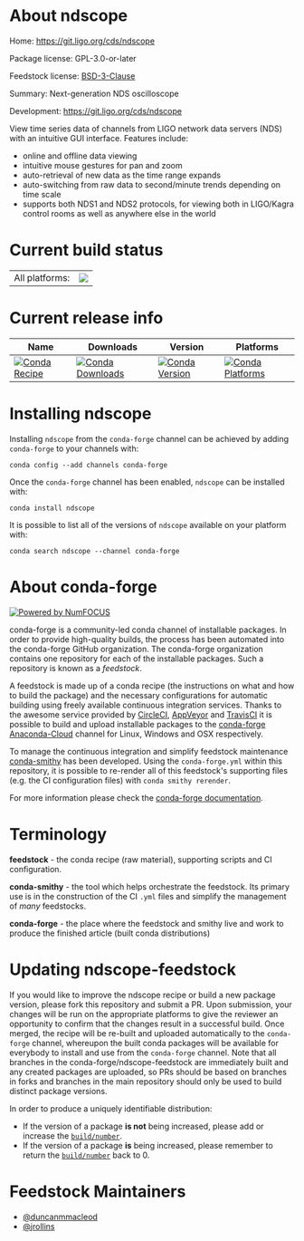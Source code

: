 About ndscope
=============

Home: https://git.ligo.org/cds/ndscope

Package license: GPL-3.0-or-later

Feedstock license: [BSD-3-Clause](https://github.com/conda-forge/ndscope-feedstock/blob/master/LICENSE.txt)

Summary: Next-generation NDS oscilloscope

Development: https://git.ligo.org/cds/ndscope

View time series data of channels from LIGO network data servers
(NDS) with an intuitive GUI interface.  Features include:
* online and offline data viewing
* intuitive mouse gestures for pan and zoom
* auto-retrieval of new data as the time range expands
* auto-switching from raw data to second/minute trends depending
  on time scale
* supports both NDS1 and NDS2 protocols, for viewing both in
  LIGO/Kagra control rooms as well as anywhere else in the world


Current build status
====================


<table><tr><td>All platforms:</td>
    <td>
      <a href="https://dev.azure.com/conda-forge/feedstock-builds/_build/latest?definitionId=8640&branchName=master">
        <img src="https://dev.azure.com/conda-forge/feedstock-builds/_apis/build/status/ndscope-feedstock?branchName=master">
      </a>
    </td>
  </tr>
</table>

Current release info
====================

| Name | Downloads | Version | Platforms |
| --- | --- | --- | --- |
| [![Conda Recipe](https://img.shields.io/badge/recipe-ndscope-green.svg)](https://anaconda.org/conda-forge/ndscope) | [![Conda Downloads](https://img.shields.io/conda/dn/conda-forge/ndscope.svg)](https://anaconda.org/conda-forge/ndscope) | [![Conda Version](https://img.shields.io/conda/vn/conda-forge/ndscope.svg)](https://anaconda.org/conda-forge/ndscope) | [![Conda Platforms](https://img.shields.io/conda/pn/conda-forge/ndscope.svg)](https://anaconda.org/conda-forge/ndscope) |

Installing ndscope
==================

Installing `ndscope` from the `conda-forge` channel can be achieved by adding `conda-forge` to your channels with:

```
conda config --add channels conda-forge
```

Once the `conda-forge` channel has been enabled, `ndscope` can be installed with:

```
conda install ndscope
```

It is possible to list all of the versions of `ndscope` available on your platform with:

```
conda search ndscope --channel conda-forge
```


About conda-forge
=================

[![Powered by NumFOCUS](https://img.shields.io/badge/powered%20by-NumFOCUS-orange.svg?style=flat&colorA=E1523D&colorB=007D8A)](http://numfocus.org)

conda-forge is a community-led conda channel of installable packages.
In order to provide high-quality builds, the process has been automated into the
conda-forge GitHub organization. The conda-forge organization contains one repository
for each of the installable packages. Such a repository is known as a *feedstock*.

A feedstock is made up of a conda recipe (the instructions on what and how to build
the package) and the necessary configurations for automatic building using freely
available continuous integration services. Thanks to the awesome service provided by
[CircleCI](https://circleci.com/), [AppVeyor](https://www.appveyor.com/)
and [TravisCI](https://travis-ci.com/) it is possible to build and upload installable
packages to the [conda-forge](https://anaconda.org/conda-forge)
[Anaconda-Cloud](https://anaconda.org/) channel for Linux, Windows and OSX respectively.

To manage the continuous integration and simplify feedstock maintenance
[conda-smithy](https://github.com/conda-forge/conda-smithy) has been developed.
Using the ``conda-forge.yml`` within this repository, it is possible to re-render all of
this feedstock's supporting files (e.g. the CI configuration files) with ``conda smithy rerender``.

For more information please check the [conda-forge documentation](https://conda-forge.org/docs/).

Terminology
===========

**feedstock** - the conda recipe (raw material), supporting scripts and CI configuration.

**conda-smithy** - the tool which helps orchestrate the feedstock.
                   Its primary use is in the construction of the CI ``.yml`` files
                   and simplify the management of *many* feedstocks.

**conda-forge** - the place where the feedstock and smithy live and work to
                  produce the finished article (built conda distributions)


Updating ndscope-feedstock
==========================

If you would like to improve the ndscope recipe or build a new
package version, please fork this repository and submit a PR. Upon submission,
your changes will be run on the appropriate platforms to give the reviewer an
opportunity to confirm that the changes result in a successful build. Once
merged, the recipe will be re-built and uploaded automatically to the
`conda-forge` channel, whereupon the built conda packages will be available for
everybody to install and use from the `conda-forge` channel.
Note that all branches in the conda-forge/ndscope-feedstock are
immediately built and any created packages are uploaded, so PRs should be based
on branches in forks and branches in the main repository should only be used to
build distinct package versions.

In order to produce a uniquely identifiable distribution:
 * If the version of a package **is not** being increased, please add or increase
   the [``build/number``](https://docs.conda.io/projects/conda-build/en/latest/resources/define-metadata.html#build-number-and-string).
 * If the version of a package **is** being increased, please remember to return
   the [``build/number``](https://docs.conda.io/projects/conda-build/en/latest/resources/define-metadata.html#build-number-and-string)
   back to 0.

Feedstock Maintainers
=====================

* [@duncanmmacleod](https://github.com/duncanmmacleod/)
* [@jrollins](https://github.com/jrollins/)

